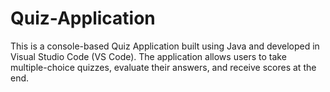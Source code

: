 # Quiz-Application
This is a console-based Quiz Application built using Java and developed in Visual Studio Code (VS Code). The application allows users to take multiple-choice quizzes, evaluate their answers, and receive scores at the end.
